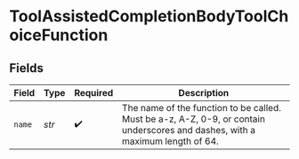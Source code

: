 # ToolAssistedCompletionBodyToolChoiceFunction


## Fields

| Field                                                                                                                         | Type                                                                                                                          | Required                                                                                                                      | Description                                                                                                                   |
| ----------------------------------------------------------------------------------------------------------------------------- | ----------------------------------------------------------------------------------------------------------------------------- | ----------------------------------------------------------------------------------------------------------------------------- | ----------------------------------------------------------------------------------------------------------------------------- |
| `name`                                                                                                                        | *str*                                                                                                                         | :heavy_check_mark:                                                                                                            | The name of the function to be called. Must be a-z, A-Z, 0-9, or contain underscores and dashes, with a maximum length of 64. |
